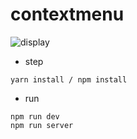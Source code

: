 # contextmenu

![display](https://heruiwoniou.github.io/assets/images/contextmenu.gif)

* step
```
yarn install / npm install
```
* run
```
npm run dev
npm run server

```
